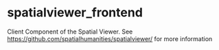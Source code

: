 # spatialviewer_frontend
Client Component of the Spatial Viewer. See https://github.com/spatialhumanities/spatialviewer/ for more information

